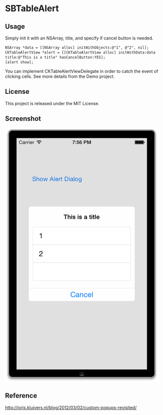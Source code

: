 # SBTableAlert

## Usage
Simply init it with an NSArray, title, and specify if cancel button is needed.

	NSArray *data = [[NSArray alloc] initWithObjects:@"1", @"2", nil];
	CKTableAlertView *alert = [[CKTableAlertView alloc] initWithData:data title:@"This is a title" hasCancelButton:YES];
	[alert show];

You can implement CKTableAlertViewDelegate in order to catch the event of clicking cells.
See more details from the Demo project.

## License
This project is released under the MIT License.

## Screenshot

![Screenshot](https://github.com/chucklin/CKTableAlertView/raw/master/CKTableAlertDemo/screenshot.png "Screenshot")

## Reference
http://joris.kluivers.nl/blog/2012/03/02/custom-popups-revisited/

